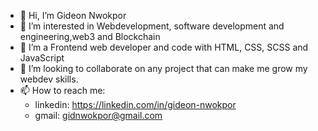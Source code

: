 - 👋 Hi, I’m Gideon Nwokpor
- 👀 I’m interested in Webdevelopment, software development and engineering,web3 and Blockchain
- 🌱 I’m a Frontend web developer and code with HTML, CSS, SCSS and JavaScript
- 💞️ I’m looking to collaborate on any project that can make me grow my webdev skills.
- 📫 How to reach me: 
   * linkedin: https://linkedin.com/in/gideon-nwokpor
   * gmail: gidnwokpor@gmail.com
   

<!---
Gideon-cyber/Gideon-cyber is a ✨ special ✨ repository because its `README.md` (this file) appears on your GitHub profile.
You can click the Preview link to take a look at your changes.
--->
